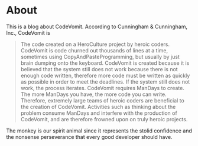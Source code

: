 # About

This is a blog about CodeVomit. According to Cunningham & Cunningham, Inc., CodeVomit is

> The code created on a HeroCulture project by heroic coders.
CodeVomit is code churned out thousands of lines at a time, sometimes using CopyAndPasteProgramming, but usually by just brain dumping onto the keyboard. CodeVomit is created because it is believed that the system still does not work because there is not enough code written, therefore more code must be written as quickly as possible in order to meet the deadlines. If the system still does not work, the process iterates. CodeVomit requires ManDays to create. The more ManDays you have, the more code you can write. Therefore, extremely large teams of heroic coders are beneficial to the creation of CodeVomit.
Activities such as thinking about the problem consume ManDays and interfere with the production of CodeVomit, and are therefore frowned upon on truly heroic projects.

The monkey is our spirit animal since it represents the stolid confidence and the nonsense perseverance that every good developer should have.
